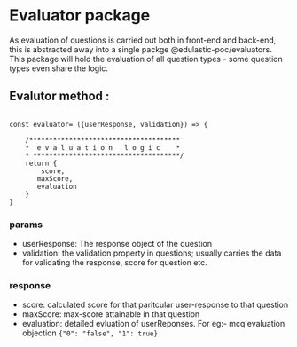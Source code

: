 # Evaluator package

As evaluation of questions is carried out both in front-end  and  back-end, this is abstracted away into a single packge @edulastic-poc/evaluators. This package will hold the evaluation of all question types - some question types even share the logic.

## Evalutor method :

```

const evaluator= ({userResponse, validation}) => {

    /**************************************
    *  e v a l u a t i o n   l o g i c    *
    * *************************************/
    return {
        score,
       maxScore,
       evaluation
    }
}
```

### params

- userResponse: The response object of the question
- validation: the validation property in questions; usually carries the data for validating the response, score for question etc.

### response

- score: calculated score for that paritcular user-response to that question
- maxScore: max-score attainable in that question
- evaluation: detailed evluation of userReponses. For eg:- mcq evaluation objection `{"0": "false", "1": true}`
